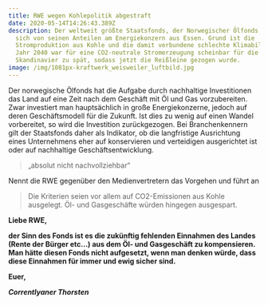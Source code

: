 ```yaml
---
title: RWE wegen Kohlepolitik abgestraft
date: 2020-05-14T14:26:43.389Z
description: Der weltweit größte Staatsfonds, der Norwegischer Ölfonds, trennt
  sich von seinen Anteilen am Energiekonzern aus Essen. Grund ist die
  Stromproduktion aus Kohle und die damit verbundene schlechte Klimabilanz. Das
  Jahr 2040 war für eine CO2-neutrale Stromerzeugung scheinbar für die
  Skandinavier zu spät, sodass jetzt die Reißleine gezogen wurde.
image: /img/1081px-kraftwerk_weisweiler_luftbild.jpg
---
```

Der norwegische Ölfonds hat die Aufgabe durch nachhaltige Investitionen das Land auf eine Zeit nach dem Geschäft mit Öl und Gas vorzubereiten. Zwar investiert man hauptsächlich in große Energiekonzerne, jedoch auf deren Geschäftsmodell für die Zukunft. Ist dies zu wenig auf einen Wandel vorbereitet, so wird die Investition zurückgezogen. Bei Branchenkennern gilt der Staatsfonds daher als Indikator, ob die langfristige Ausrichtung eines Unternehmens eher auf konservieren und verteidigen ausgerichtet ist oder auf nachhaltige Geschäftsentwicklung.

> „absolut nicht nachvollziehbar“ 

Nennt die RWE gegenüber den Medienvertretern das Vorgehen und führt an

> Die Kriterien seien vor allem auf CO2-Emissionen aus Kohle ausgelegt. Öl- und Gasgeschäfte würden hingegen ausgespart.

**Liebe RWE,**

**der Sinn des Fonds ist es die zukünftig fehlenden Einnahmen des Landes (Rente der Bürger etc...) aus dem Öl- und Gasgeschäft zu kompensieren. Man hätte diesen Fonds nicht aufgesetzt, wenn man denken würde, dass diese Einnahmen für immer und ewig sicher sind.**

**Euer,**

 ***Correntlyaner Thorsten***